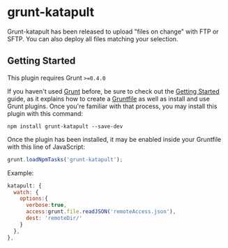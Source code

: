 # grunt-katapult

Grunt-katapult has been released to upload "files on change" with FTP or SFTP. You can also deploy all files matching your selection.

## Getting Started
This plugin requires Grunt `>=0.4.0`

If you haven't used [Grunt](http://gruntjs.com/) before, be sure to check out the [Getting Started](http://gruntjs.com/getting-started) guide, as it explains how to create a [Gruntfile](http://gruntjs.com/sample-gruntfile) as well as install and use Grunt plugins. Once you're familiar with that process, you may install this plugin with this command:

```shell
npm install grunt-katapult --save-dev
```

Once the plugin has been installed, it may be enabled inside your Gruntfile with this line of JavaScript:

```js
grunt.loadNpmTasks('grunt-katapult');
```


Example:
```js
katapult: {
  watch: {
    options:{
      verbose:true,
      access:grunt.file.readJSON('remoteAccess.json'),
      dest: 'remoteDir/'
    }
  },
},
```
